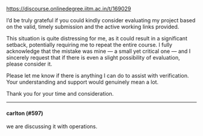 https://discourse.onlinedegree.iitm.ac.in/t/169029

I’d be truly grateful if you could kindly consider evaluating my project based on the  valid, timely submission and the active working links provided.</p>
<p>This situation is quite distressing for me, as it could result in a significant  setback, potentially requiring me to  repeat the entire course. I fully acknowledge that the mistake was mine — a small yet critical one — and I sincerely request that if there is even a slight possibility of evaluation, please consider it.</p>
<p>Please let me know if there is anything I can do to assist with verification. Your understanding and support would genuinely mean a lot.</p>
<p>Thank you for your time and consideration.</p><hr>

<h4>carlton (#597)</h4>
<p>we are discussing it with operations.